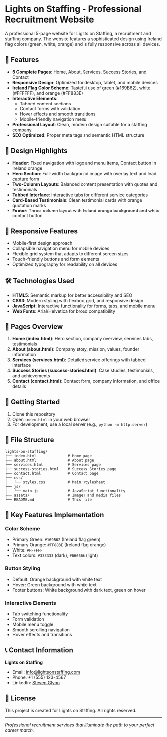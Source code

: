 # Lights on Staffing - Professional Recruitment Website

A professional 5-page website for Lights on Staffing, a recruitment and staffing company. The website features a sophisticated design using Ireland flag colors (green, white, orange) and is fully responsive across all devices.

## 🌟 Features

- **5 Complete Pages**: Home, About, Services, Success Stories, and Contact
- **Responsive Design**: Optimized for desktop, tablet, and mobile devices
- **Ireland Flag Color Scheme**: Tasteful use of green (#169B62), white (#FFFFFF), and orange (#FF883E)
- **Interactive Elements**: 
  - Tabbed content sections
  - Contact forms with validation
  - Hover effects and smooth transitions
  - Mobile-friendly navigation menu
- **Professional Layout**: Clean, modern design suitable for a staffing company
- **SEO Optimized**: Proper meta tags and semantic HTML structure

## 🎨 Design Highlights

- **Header**: Fixed navigation with logo and menu items, Contact button in Ireland orange
- **Hero Section**: Full-width background image with overlay text and lead capture form
- **Two-Column Layouts**: Balanced content presentation with quotes and testimonials
- **Tabbed Interface**: Interactive tabs for different service categories
- **Card-Based Testimonials**: Clean testimonial cards with orange quotation marks
- **Footer**: Three-column layout with Ireland orange background and white contact button

## 📱 Responsive Features

- Mobile-first design approach
- Collapsible navigation menu for mobile devices
- Flexible grid system that adapts to different screen sizes
- Touch-friendly buttons and form elements
- Optimized typography for readability on all devices

## 🛠️ Technologies Used

- **HTML5**: Semantic markup for better accessibility and SEO
- **CSS3**: Modern styling with flexbox, grid, and responsive design
- **JavaScript**: Interactive functionality for forms, tabs, and mobile menu
- **Web Fonts**: Arial/Helvetica for broad compatibility

## 📄 Pages Overview

1. **Home (index.html)**: Hero section, company overview, services tabs, testimonials
2. **About (about.html)**: Company story, mission, values, founder information
3. **Services (services.html)**: Detailed service offerings with tabbed interface
4. **Success Stories (success-stories.html)**: Case studies, testimonials, and achievements
5. **Contact (contact.html)**: Contact form, company information, and office details

## 🚀 Getting Started

1. Clone this repository
2. Open `index.html` in your web browser
3. For development, use a local server (e.g., `python -m http.server`)

## 📁 File Structure

```
lights-on-staffing/
├── index.html              # Home page
├── about.html              # About page
├── services.html           # Services page
├── success-stories.html    # Success Stories page
├── contact.html            # Contact page
├── css/
│   └── styles.css          # Main stylesheet
├── js/
│   └── main.js             # JavaScript functionality
├── assets/                 # Images and media files
└── README.md               # This file
```

## 🎯 Key Features Implementation

### Color Scheme
- Primary Green: `#169B62` (Ireland flag green)
- Primary Orange: `#FF883E` (Ireland flag orange)
- White: `#FFFFFF`
- Text colors: `#333333` (dark), `#666666` (light)

### Button Styling
- Default: Orange background with white text
- Hover: Green background with white text
- Footer buttons: White background with dark text, green on hover

### Interactive Elements
- Tab switching functionality
- Form validation
- Mobile menu toggle
- Smooth scrolling navigation
- Hover effects and transitions

## 📞 Contact Information

**Lights on Staffing**
- Email: info@lightsonstaffing.com
- Phone: +1 (555) 123-4567
- LinkedIn: [Steven Glynn](https://www.linkedin.com/in/stevenglynn/)

## 📝 License

This project is created for Lights on Staffing. All rights reserved.

---

*Professional recruitment services that illuminate the path to your perfect career match.*

